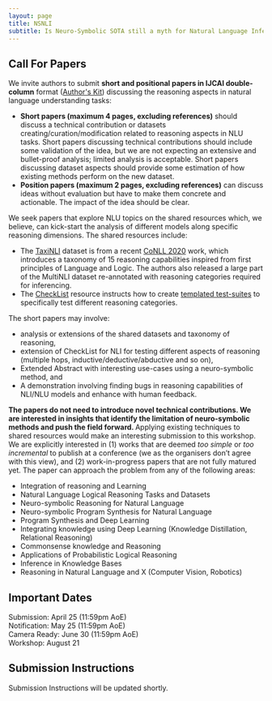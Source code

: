 ```yaml
---
layout: page
title: NSNLI
subtitle: Is Neuro-Symbolic SOTA still a myth for Natural Language Inference?
---
```


<h2>Call For Papers</h2>
We invite authors to submit <b>short and positional papers in IJCAI double-column</b> format (<a href="https://www.ijcai.org/authors_kit">Author's Kit</a>) discussing the reasoning aspects in natural language understanding tasks:
<ul><li> <b>Short papers (maximum 4 pages, excluding references)</b> should discuss a technical contribution or datasets creating/curation/modification related to reasoning aspects in NLU tasks. Short papers discussing technical contributions should include some validation of the idea, but we are not expecting an extensive and bullet-proof analysis; limited analysis is acceptable. Short papers discussing dataset aspects should provide some estimation of how existing methods perform on the new dataset.</li>
<li> <b>Position papers (maximum 2 pages, excluding references)</b> can discuss ideas without evaluation but have to make them concrete and actionable. The impact of the idea should be clear.</li>
</ul>

We seek papers that explore NLU topics on the shared resources which, we believe, can kick-start the analysis of different models along specific reasoning dimensions. The shared resources include:
<ul>
<li> The <a href="https://nsnli.github.io/taxinli/">TaxiNLI</a> dataset is from a recent <a href="https://www.aclweb.org/anthology/2020.conll-1.4.pdf">CoNLL 2020</a> work, which introduces a taxonomy of 15 reasoning capabilities inspired from first principles of Language and Logic. The authors also released a large part of the MultiNLI dataset re-annotated with reasoning categories required for inferencing. </li>
<li> The <a href="https://nsnli.github.io/checklist/">CheckList</a> resource instructs how to create <a href="https://homes.cs.washington.edu/~marcotcr/acl20_checklist.pdf">templated test-suites</a> to specifically test different reasoning categories. </li>
</ul>

The short papers may involve: 
<ul>
<li> analysis or extensions of the shared datasets and taxonomy of reasoning, </li>
<li> extension of CheckList for NLI for testing different aspects of reasoning (multiple hops, inductive/deductive/abductive and so on), </li>
<li> Extended Abstract with interesting use-cases using a neuro-symbolic method, and </li>
<li> A demonstration involving finding bugs in reasoning capabilities of NLI/NLU models and enhance with human feedback. </li>
</ul>
 
<b>The papers do not need to introduce novel technical contributions. We are interested in insights that identify the limitation of neuro-symbolic methods and push the field forward. </b> Applying existing techniques to shared resources would make an interesting submission to this workshop. We are explicitly interested in (1) works that are deemed <em>too simple</em> or <em>too incremental</em> to publish at a conference (we as the organisers don’t agree with this view), and (2) work-in-progress papers that are not fully matured yet. The paper can approach the problem from any of the following areas:
<ul>
	<li>Integration of reasoning and Learning</li>
	<li>Natural Language Logical Reasoning Tasks and Datasets</li>
	<li>Neuro-symbolic Reasoning for Natural Language</li>
	<li>Neuro-symbolic Program Synthesis for Natural Language</li>
	<li>Program Synthesis and Deep Learning</li>
	<li>Integrating knowledge using Deep Learning (Knowledge Distillation, Relational
	Reasoning)</li>
	<li>Commonsense knowledge and Reasoning</li>
	<li>Applications of Probabilistic Logical Reasoning</li>
	<li>Inference in Knowledge Bases</li>
	<li>Reasoning in Natural Language and X (Computer Vision, Robotics)</li>
</ul>


<h2>Important Dates</h2>
Submission: April 25 (11:59pm AoE)<br>
Notification: May 25 (11:59pm AoE)<br>
Camera Ready: June 30 (11:59pm AoE)<br>
Workshop: August 21

<h2>Submission Instructions</h2>
Submission Instructions will be updated shortly.

